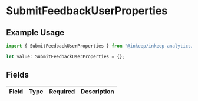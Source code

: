 # SubmitFeedbackUserProperties

## Example Usage

```typescript
import { SubmitFeedbackUserProperties } from "@inkeep/inkeep-analytics/models/operations";

let value: SubmitFeedbackUserProperties = {};
```

## Fields

| Field       | Type        | Required    | Description |
| ----------- | ----------- | ----------- | ----------- |